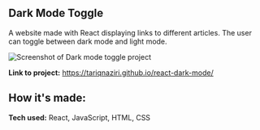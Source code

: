 ## Dark Mode Toggle

A website made with React displaying links to different articles. The user can toggle between dark mode and light mode.

![Screenshot of Dark mode toggle project](https://i.imgur.com/o7hzUdc.png)

**Link to project:** https://tariqnaziri.github.io/react-dark-mode/

## How it's made:

**Tech used:** React, JavaScript, HTML, CSS

